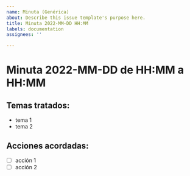 ```yaml
---
name: Minuta (Genérica)
about: Describe this issue template's purpose here.
title: Minuta 2022-MM-DD HH:MM
labels: documentation
assignees: ''

---
```


# Minuta 2022-MM-DD de HH:MM a HH:MM
## Temas tratados:
- tema 1
- tema 2
## Acciones acordadas:
- [ ] acción 1
- [ ] acción 2
